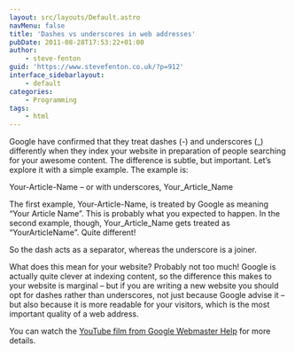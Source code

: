 ```yaml
---
layout: src/layouts/Default.astro
navMenu: false
title: 'Dashes vs underscores in web addresses'
pubDate: 2011-08-28T17:53:22+01:00
author:
    - steve-fenton
guid: 'https://www.stevefenton.co.uk/?p=912'
interface_sidebarlayout:
    - default
categories:
    - Programming
tags:
    - html
---
```


Google have confirmed that they treat dashes (-) and underscores (\_) differently when they index your website in preparation of people searching for your awesome content. The difference is subtle, but important. Let’s explore it with a simple example. The example is:

Your-Article-Name – or with underscores, Your\_Article\_Name

The first example, Your-Article-Name, is treated by Google as meaning “Your Article Name”. This is probably what you expected to happen. In the second example, though, Your\_Article\_Name gets treated as “YourArticleName”. Quite different!

So the dash acts as a separator, whereas the underscore is a joiner.

What does this mean for your website? Probably not too much! Google is actually quite clever at indexing content, so the difference this makes to your website is marginal – but if you are writing a new website you should opt for dashes rather than underscores, not just because Google advise it – but also because it is more readable for your visitors, which is the most important quality of a web address.

You can watch the [YouTube film from Google Webmaster Help](https://www.youtube.com/watch?v=AQcSFsQyct8) for more details.